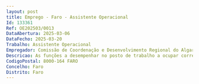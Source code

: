 ```yaml
--- 
layout: post
title: Emprego - Faro - Assistente Operacional
Id: 133361
Ref: OE202503/0013
DataAbertura: 2025-03-06
DataFecho: 2025-03-20
Trabalho: Assistente Operacional
Empregador: Comissão de Coordenação e Desenvolvimento Regional do Algarve, I.P.
Descricao: As funções a desempenhar no posto de trabalho a ocupar correspondem à complexidade funcional 1, são as enquadráveis no conteúdo funcional da carreira geral de Assistente Técnico (AO), nos termos do mapa anexo a que se refere o n.º 2 do artigo 88.º da Lei Geral do Trabalho em Funções PúblicasAs atividades a desenvolver serão de natureza executiva, de caráter manual ou mecânico, enquadradas em diretivas gerais bem definidas e com graus de complexidade variáveis  execução de tarefas de apoio elementares, indispensáveis ao funcionamento do Serviço, podendo comportar esforço físico  responsabilidade pelos equipamentos sob sua guarda e sua correta utilização, procedendo, quando necessário, à manutenção e reparação dos mesmos, sendo que, os candidatos deverão evidenciar  capacidade para desenvolver trabalhos laboratoriais, capacidade de análise e sentido crítico, espírito de iniciativa e motivação, bom relacionamento interpessoal, facilidade para trabalhar em equipa e partilhar pontos de vista, capacidade de adaptação e melhoria contínua.Destacam se a realização das seguintes tarefas a) Atendimento ao público, presencial e telefónico, na unidade laboratorial b) Rececionar, organizar e identificar as amostras das várias matrizes c) Preparar diluir soluções d) Preparação de amostras de material vegetal e terras e) Lavagem e organização de material f) Limpeza das instalações do Laboratório.
CodigoPostal: 8000-164 FARO
Concelho: Faro
Distrito: Faro
--- 
```

